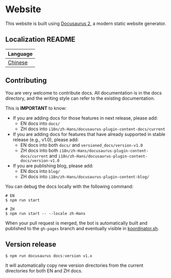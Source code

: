 # Website

This website is built using [Docusaurus 2](https://docusaurus.io/), a modern static website generator.

## Localization README

| Language                |
| ----------------------- |
| [Chinese](README-zh.md) |

## Contributing

You are very welcome to contribute docs. All documentation is in the docs directory, and the writing style can refer to the existing documentation.

This is **IMPORTANT** to know:

- If you are adding docs for those features in next release, please add:
  - EN docs into `docs/`
  - ZH docs into `i18n/zh-Hans/docusaurus-plugin-content-docs/current`
- If you are adding docs for features that have already supported in stable release (e.g., v1.0), please add:
  - EN docs into both `docs/` and `versioned_docs/version-v1.0`
  - ZH docs into both `i18n/zh-Hans/docusaurus-plugin-content-docs/current` and `i18n/zh-Hans/docusaurus-plugin-content-docs/version-v1.0`
- If you are publishing blog, please add:
  - EN docs into `blog/`
  - ZH docs into `i18n/zh-Hans/docusaurus-plugin-content-blog/`

You can debug the docs locally with the following command:

```
# EN
$ npm run start

# ZH
$ npm run start -- --locale zh-Hans
```

When your pull request is merged, the bot is automatically built and published to the `gh-pages` branch and eventually visible in [koordinator.sh](https://koordinator.sh). 

## Version release

```
$ npm run docusaurus docs:version v1.x
```

It will automatically copy new version directories from the current directories for both EN and ZH docs.
